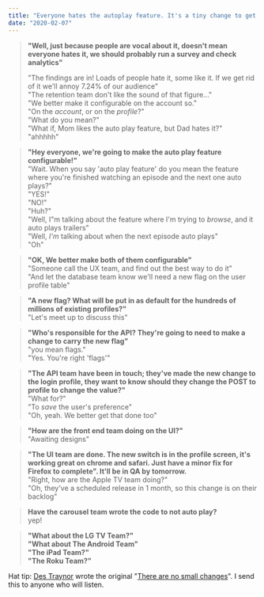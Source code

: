 ```yaml
---
title: "Everyone hates the autoplay feature. It's a tiny change to get rid of it"
date: "2020-02-07"
---
```


> **"Well, just because people are vocal about it, doesn't mean everyone hates it, we should probably run a survey and check analytics"**  
>   
> "The findings are in! Loads of people hate it, some like it. If we get rid of it we'll annoy 7.24% of our audience"  
> "The retention team don't like the sound of that figure..."  
> "We better make it configurable on the account so."  
> "On the _account_, or on the _profile_?"  
> "What do you mean?"  
> "What if, Mom likes the auto play feature, but Dad hates it?"  
> "ahhhhh"

> **"Hey everyone, we're going to make the auto play feature configurable!"**  
> "Wait. When you say 'auto play feature' do you mean the feature where you're finished watching an episode and the next one auto plays?"  
> "YES!"  
> "NO!"  
> "Huh?"  
> "Well, I"m talking about the feature where I'm trying to _browse_, and it auto plays trailers"  
> "Well, _I'm_ talking about when the next episode auto plays"  
> "Oh"  

> **"OK, We better make both of them configurable"**  
> "Someone call the UX team, and find out the best way to do it"  
> "And let the database team know we'll need a new flag on the user profile table"

> **"A new flag? What will be put in as default for the hundreds of millions of existing profiles?"**  
> "Let's meet up to discuss this"  

> **"Who's responsible for the API? They're going to need to make a change to carry the new flag"**  
> "you mean flags."  
> "Yes. You're right 'flags'"

> **"The API team have been in touch; they've made the new change to the login profile, they want to know should they change the POST to profile to change the value?"**  
> "What for?"  
> "To _save_ the user's preference"  
> "Oh, yeah. We better get that done too"  

> **"How are the front end team doing on the UI?"**  
> "Awaiting designs"

> **"The UI team are done. The new switch is in the profile screen, it's working great on chrome and safari. Just have a minor fix for Firefox to complete". It'll be in QA by tomorrow.**  
> "Right, how are the Apple TV team doing?"  
> "Oh, they've a scheduled release in 1 month, so this change is on their backlog"  

> **Have the carousel team wrote the code to not auto play?**  
> yep!

> **"What about the LG TV Team?"  
> "What about The Android Team"  
> "The iPad Team?"  
> "The Roku Team?"**

Hat tip: [Des Traynor](https://twitter.com/destraynor) wrote the original "[There are no small changes](https://www.intercom.com/blog/there-are-no-small-changes/)". I send this to anyone who will listen.
